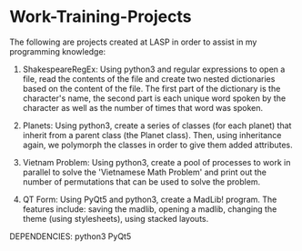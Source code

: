 # Work-Training-Projects


The following are projects created at LASP in order to assist in my programming knowledge:

1. ShakespeareRegEx:  Using python3 and regular expressions to open a file, read the contents of the file and 
        create two nested dictionaries based on the content of the file. The first part of the dictionary is the
        character's name, the second part is each unique word spoken by the character as well as the number of times
        that word was spoken.
        
2. Planets:  Using python3, create a series of classes (for each planet) that inherit from a parent class (the Planet
        class).  Then, using inheritance again, we polymorph the classes in order to give them added attributes.
        
3. Vietnam Problem:  Using python3, create a pool of processes to work in parallel to solve the 'Vietnamese Math Problem'
        and print out the number of permutations that can be used to solve the problem.
        
4. QT Form: Using PyQt5 and python3, create a MadLib! program.  The features include: saving the madlib, opening a madlib, 
        changing the theme (using stylesheets), using stacked layouts.

DEPENDENCIES:
python3
PyQt5
